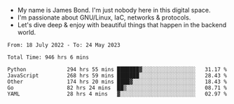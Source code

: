 - My name is James Bond. I'm just nobody here in this digital space. 
- I'm passionate about GNU/Linux, IaC, networks & protocols. 
- Let's dive deep & enjoy with beautiful things that happen in the backend world.


<!--START_SECTION:waka-->

```text
From: 18 July 2022 - To: 24 May 2023

Total Time: 946 hrs 6 mins

Python             294 hrs 55 mins ███████▓░░░░░░░░░░░░░░░░░   31.17 %
JavaScript         268 hrs 59 mins ███████░░░░░░░░░░░░░░░░░░   28.43 %
Other              174 hrs 20 mins ████▓░░░░░░░░░░░░░░░░░░░░   18.43 %
Go                 82 hrs 24 mins  ██▒░░░░░░░░░░░░░░░░░░░░░░   08.71 %
YAML               28 hrs 4 mins   ▓░░░░░░░░░░░░░░░░░░░░░░░░   02.97 %
```

<!--END_SECTION:waka-->
